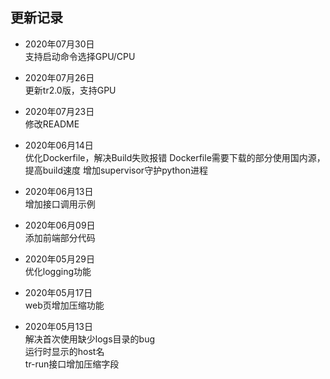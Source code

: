 ## 更新记录  
* 2020年07月30日  
    支持启动命令选择GPU/CPU  
    
* 2020年07月26日  
	更新tr2.0版，支持GPU  

* 2020年07月23日  
    修改README  
  
* 2020年06月14日  
    优化Dockerfile，解决Build失败报错
    Dockerfile需要下载的部分使用国内源，提高build速度
    增加supervisor守护python进程
    
* 2020年06月13日  
    增加接口调用示例

* 2020年06月09日  
    添加前端部分代码
    
* 2020年05月29日  
    优化logging功能
    
* 2020年05月17日  
    web页增加压缩功能  

* 2020年05月13日  
    解决首次使用缺少logs目录的bug  
    运行时显示的host名  
    tr-run接口增加压缩字段  
